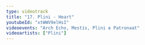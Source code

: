 ```yaml
---
type: videotrack
title: "17. Plini - Heart"
youtubeId: "xtWWV9elHsI"
videoevents: "Arch Echo, Mestís, Plini в Patronaat"
videoartists: ["Plini"]
---
```

